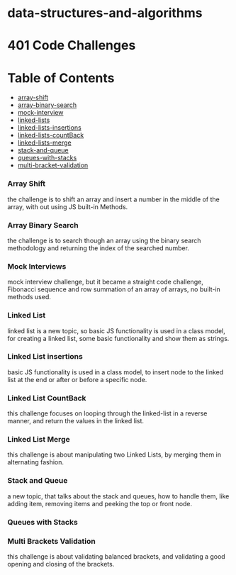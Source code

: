 # data-structures-and-algorithms

# 401 Code Challenges 

Table of Contents
=================

  * [array-shift](https://github.com/401-advanced-javascript-AhmadK/data-structures-and-algorithms/pull/1)
  * [array-binary-search](https://github.com/401-advanced-javascript-AhmadK/data-structures-and-algorithms/pull/2)
  * [mock-interview](https://github.com/401-advanced-javascript-AhmadK/data-structures-and-algorithms/pull/3)
  * [linked-lists](https://github.com/401-advanced-javascript-AhmadK/data-structures-and-algorithms/pull/4)
  * [linked-lists-insertions](https://github.com/401-advanced-javascript-AhmadK/data-structures-and-algorithms/pull/5)
  * [linked-lists-countBack](https://github.com/401-advanced-javascript-AhmadK/data-structures-and-algorithms/pull/6)
  * [linked-lists-merge](https://github.com/401-advanced-javascript-AhmadK/data-structures-and-algorithms/pull/7)
  * [stack-and-queue](https://github.com/401-advanced-javascript-AhmadK/data-structures-and-algorithms/pull/8)
  * [queues-with-stacks](https://github.com/401-advanced-javascript-AhmadK/data-structures-and-algorithms/pull/9)
  * [multi-bracket-validation](https://github.com/401-advanced-javascript-AhmadK/data-structures-and-algorithms/pull/10)






### Array Shift
 the challenge is to shift an array and insert a number in the middle of the array, with out using JS built-in Methods. 

### Array Binary Search 
 the challenge is to search though an array using the binary search methodology and returning the index of the searched number.

 ### Mock Interviews 
 mock interview challenge, but it became a straight code challenge, Fibonacci sequence and row summation of an array of arrays, no built-in methods used.

 ### Linked List 
 linked list is a new topic, so basic JS functionality is used in a class model, for creating a linked list, some basic functionality and show them as strings. 

 ### Linked List insertions 
 basic JS functionality is used in a class model, to insert node to the linked list at the end or after or before a specific node.

 ### Linked List CountBack
 this challenge focuses on looping through the linked-list in a reverse manner, and return the values in the linked list. 

 ### Linked List Merge
 this challenge is about manipulating two Linked Lists, by merging them in alternating fashion.

 ### Stack and Queue 
 a new topic, that talks about the stack and queues, how to handle them, like adding item, removing items and peeking the top or front node.

 ### Queues with Stacks
 

 ### Multi Brackets Validation 
 this challenge is about validating balanced brackets, and validating a good opening and closing of the brackets. 